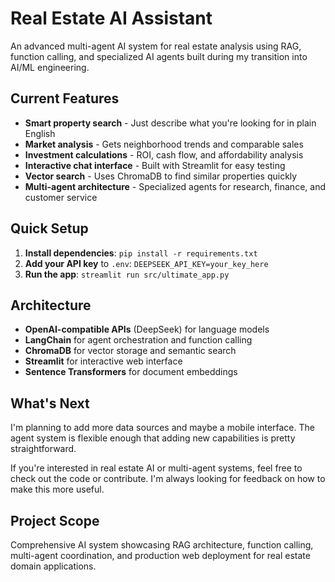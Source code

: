 # Real Estate AI Assistant

An advanced multi-agent AI system for real estate analysis using RAG, function calling, and specialized AI agents built during my transition into AI/ML engineering.

## Current Features

- **Smart property search** - Just describe what you're looking for in plain English
- **Market analysis** - Gets neighborhood trends and comparable sales  
- **Investment calculations** - ROI, cash flow, and affordability analysis
- **Interactive chat interface** - Built with Streamlit for easy testing
- **Vector search** - Uses ChromaDB to find similar properties quickly
- **Multi-agent architecture** - Specialized agents for research, finance, and customer service

## Quick Setup

1. **Install dependencies**: `pip install -r requirements.txt`
2. **Add your API key** to `.env`: `DEEPSEEK_API_KEY=your_key_here`
3. **Run the app**: `streamlit run src/ultimate_app.py`

## Architecture

- **OpenAI-compatible APIs** (DeepSeek) for language models
- **LangChain** for agent orchestration and function calling
- **ChromaDB** for vector storage and semantic search
- **Streamlit** for interactive web interface
- **Sentence Transformers** for document embeddings

## What's Next
I'm planning to add more data sources and maybe a mobile interface. The agent system is flexible enough that adding new capabilities is pretty straightforward.

If you're interested in real estate AI or multi-agent systems, feel free to check out the code or contribute. I'm always looking for feedback on how to make this more useful.

## Project Scope
Comprehensive AI system showcasing RAG architecture, function calling, multi-agent coordination, and production web deployment for real estate domain applications.